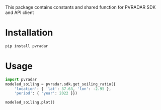 This package contains constants and shared function for PVRADAR SDK and API client

# Installation

```sh
pip install pvradar
```

# Usage

```python
import pvradar
modeled_soiling = pvradar.sdk.get_soiling_ratio({
    'location': { 'lat': 37.63, 'lon': -2.95 },
    'period': { 'year': 2022 }})

modeled_soiling.plot()
```
